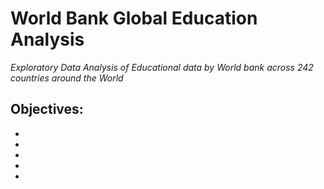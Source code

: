 # World Bank Global Education Analysis
_Exploratory Data Analysis of Educational data by World bank across 242 countries around the World_
## Objectives:
-
-
-
-
-
